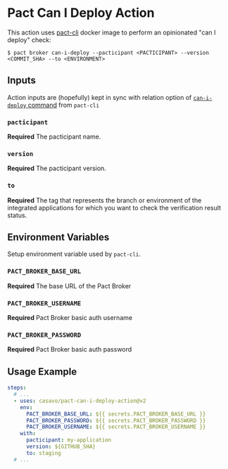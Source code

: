 # Pact Can I Deploy Action

This action uses [pact-cli](https://github.com/pact-foundation/pact-ruby-cli) 
docker image to perform an opinionated "can I deploy" check:

```console
$ pact broker can-i-deploy --pacticipant <PACTICIPANT> --version <COMMIT_SHA> --to <ENVIRONMENT>
```

## Inputs

Action inputs are (hopefully) kept in sync with relation option of [`can-i-deploy` command](https://github.com/pact-foundation/pact_broker-client#can-i-deploy) from `pact-cli`
 
### `pacticipant`

**Required** The pacticipant name.

### `version`

**Required** The pacticipant version.

### `to`

**Required** The tag that represents the branch or environment of the integrated applications for which you want to check the verification result status.

## Environment Variables

Setup environment variable used by `pact-cli`.

### `PACT_BROKER_BASE_URL`

**Required** The base URL of the Pact Broker

### `PACT_BROKER_USERNAME`

**Required** Pact Broker basic auth username

### `PACT_BROKER_PASSWORD`

**Required** Pact Broker basic auth password

## Usage Example

```yml
steps:
  # ...
  - uses: casavo/pact-can-i-deploy-action@v2
    env:
      PACT_BROKER_BASE_URL: ${{ secrets.PACT_BROKER_BASE_URL }}
      PACT_BROKER_PASSWORD: ${{ secrets.PACT_BROKER_PASSWORD }}
      PACT_BROKER_USERNAME: ${{ secrets.PACT_BROKER_USERNAME }}
    with:
      pacticipant: my-application
      version: ${GITHUB_SHA}
      to: staging
  # ...
```
